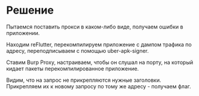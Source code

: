 # Решение

Пытаемся поставить прокси в каком-либо виде, получаем ошибки в приложении. 

Находим reFlutter, перекомпилируем приложение с дампом трафика по адресу, переподписываем с помощью uber-apk-signer.

Ставим Burp Proxy, настраиваем, чтобы он слушал на порту, на который кидает пакеты перекомпилированное приложение.

Видим, что на запрос не прикрепляются нужные заголовки. Прикрепляем их к новому запросу по тому же адресу - получаем флаг.